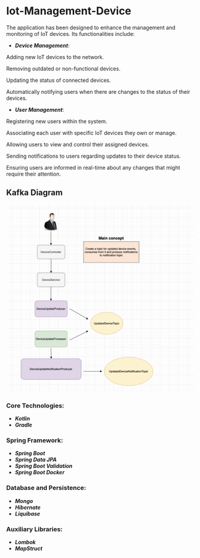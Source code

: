 #  __**Iot-Management-Device**__ 
The application has been designed to enhance the management and monitoring of IoT devices. Its functionalities include:

* ***Device Management***:

Adding new IoT devices to the network.

Removing outdated or non-functional devices.

Updating the status of connected devices.

Automatically notifying users when there are changes to the status of their devices.

+ ***User Management***:

Registering new users within the system.

Associating each user with specific IoT devices they own or manage.

Allowing users to view and control their assigned devices.

Sending notifications to users regarding updates to their device status.

Ensuring users are informed in real-time about any changes that might require their attention.

## Kafka Diagram
![Kafka-Diagram.png](Kafka-Diagram.png)

### Core Technologies:
* ***Kotlin***
* ***Gradle***
### Spring Framework:
* ***Spring Boot***
* ***Spring Data JPA***
* ***Spring Boot Validation***
* ***Spring Boot Docker***
### Database and Persistence:
* ***Mongo***
* ***Hibernate***
* ***Liquibase***
### Auxiliary Libraries:
* ***Lombok***
* ***MapStruct***